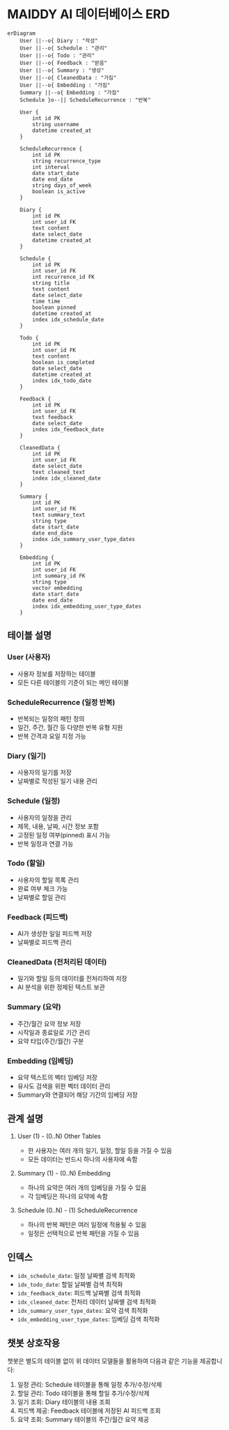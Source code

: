 # MAIDDY AI 데이터베이스 ERD

```mermaid
erDiagram
    User ||--o{ Diary : "작성"
    User ||--o{ Schedule : "관리"
    User ||--o{ Todo : "관리"
    User ||--o{ Feedback : "받음"
    User ||--o{ Summary : "생성"
    User ||--o{ CleanedData : "가짐"
    User ||--o{ Embedding : "가짐"
    Summary ||--o{ Embedding : "가짐"
    Schedule }o--|| ScheduleRecurrence : "반복"

    User {
        int id PK
        string username
        datetime created_at
    }

    ScheduleRecurrence {
        int id PK
        string recurrence_type
        int interval
        date start_date
        date end_date
        string days_of_week
        boolean is_active
    }

    Diary {
        int id PK
        int user_id FK
        text content
        date select_date
        datetime created_at
    }

    Schedule {
        int id PK
        int user_id FK
        int recurrence_id FK
        string title
        text content
        date select_date
        time time
        boolean pinned
        datetime created_at
        index idx_schedule_date
    }

    Todo {
        int id PK
        int user_id FK
        text content
        boolean is_completed
        date select_date
        datetime created_at
        index idx_todo_date
    }

    Feedback {
        int id PK
        int user_id FK
        text feedback
        date select_date
        index idx_feedback_date
    }

    CleanedData {
        int id PK
        int user_id FK
        date select_date
        text cleaned_text
        index idx_cleaned_date
    }

    Summary {
        int id PK
        int user_id FK
        text summary_text
        string type
        date start_date
        date end_date
        index idx_summary_user_type_dates
    }

    Embedding {
        int id PK
        int user_id FK
        int summary_id FK
        string type
        vector embedding
        date start_date
        date end_date
        index idx_embedding_user_type_dates
    }
```

## 테이블 설명

### User (사용자)
- 사용자 정보를 저장하는 테이블
- 모든 다른 테이블의 기준이 되는 메인 테이블

### ScheduleRecurrence (일정 반복)
- 반복되는 일정의 패턴 정의
- 일간, 주간, 월간 등 다양한 반복 유형 지원
- 반복 간격과 요일 지정 가능

### Diary (일기)
- 사용자의 일기를 저장
- 날짜별로 작성된 일기 내용 관리

### Schedule (일정)
- 사용자의 일정을 관리
- 제목, 내용, 날짜, 시간 정보 포함
- 고정된 일정 여부(pinned) 표시 가능
- 반복 일정과 연결 가능

### Todo (할일)
- 사용자의 할일 목록 관리
- 완료 여부 체크 가능
- 날짜별로 할일 관리

### Feedback (피드백)
- AI가 생성한 일일 피드백 저장
- 날짜별로 피드백 관리

### CleanedData (전처리된 데이터)
- 일기와 할일 등의 데이터를 전처리하여 저장
- AI 분석을 위한 정제된 텍스트 보관

### Summary (요약)
- 주간/월간 요약 정보 저장
- 시작일과 종료일로 기간 관리
- 요약 타입(주간/월간) 구분

### Embedding (임베딩)
- 요약 텍스트의 벡터 임베딩 저장
- 유사도 검색을 위한 벡터 데이터 관리
- Summary와 연결되어 해당 기간의 임베딩 저장

## 관계 설명

1. User (1) - (0..N) Other Tables
   - 한 사용자는 여러 개의 일기, 일정, 할일 등을 가질 수 있음
   - 모든 데이터는 반드시 하나의 사용자에 속함

2. Summary (1) - (0..N) Embedding
   - 하나의 요약은 여러 개의 임베딩을 가질 수 있음
   - 각 임베딩은 하나의 요약에 속함

3. Schedule (0..N) - (1) ScheduleRecurrence
   - 하나의 반복 패턴은 여러 일정에 적용될 수 있음
   - 일정은 선택적으로 반복 패턴을 가질 수 있음

## 인덱스
- `idx_schedule_date`: 일정 날짜별 검색 최적화
- `idx_todo_date`: 할일 날짜별 검색 최적화
- `idx_feedback_date`: 피드백 날짜별 검색 최적화
- `idx_cleaned_date`: 전처리 데이터 날짜별 검색 최적화
- `idx_summary_user_type_dates`: 요약 검색 최적화
- `idx_embedding_user_type_dates`: 임베딩 검색 최적화

## 챗봇 상호작용
챗봇은 별도의 테이블 없이 위 데이터 모델들을 활용하여 다음과 같은 기능을 제공합니다:
1. 일정 관리: Schedule 테이블을 통해 일정 추가/수정/삭제
2. 할일 관리: Todo 테이블을 통해 할일 추가/수정/삭제
3. 일기 조회: Diary 테이블의 내용 조회
4. 피드백 제공: Feedback 테이블에 저장된 AI 피드백 조회
5. 요약 조회: Summary 테이블의 주간/월간 요약 제공
